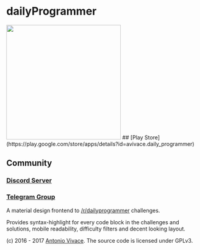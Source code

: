 # dailyProgrammer
<img src="http://51.254.100.118/dp_alpha/assets/2.jpg" width="300" height="300">
## [Play Store](https://play.google.com/store/apps/details?id=avivace.daily_programmer)

## Community
### [Discord Server](https://discord.gg/feXdA9V)
### [Telegram Group](https://t.me/dailyprogrammer)

A material design frontend to [/r/dailyprogrammer](https://reddit.com/r/dailyprogrammer) challenges.

Provides syntax-highlight for every code block in the challenges and solutions, mobile readability, difficulty filters and decent looking layout.

(c) 2016 - 2017 [Antonio Vivace](https://avivace.ovh). The source code is licensed under GPLv3. 